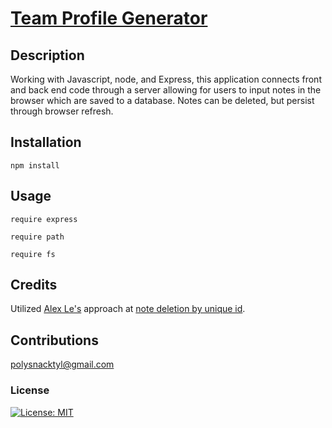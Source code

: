 # [Team Profile Generator](https://polysnacktyl-note-taker.herokuapp.com/notes) 

## Description
Working with Javascript, node, and Express, this application connects front and back end code through a server allowing for users to input notes in the browser which are saved to a database. Notes can be deleted, but persist through browser refresh. 

## Installation 
```
npm install
```
## Usage
```
require express

require path 

require fs
``` 
## Credits 
Utilized [Alex Le's](https://github.com/DreissenZulu) approach at [note deletion by unique id](https://github.com/DreissenZulu/Express-Note-Taker/blob/master/server.js). 

## Contributions
polysnacktyl@gmail.com


### License
[![License: MIT](https://img.shields.io/badge/License-MIT-yellow.svg)](https://opensource.org/licenses/MIT)
